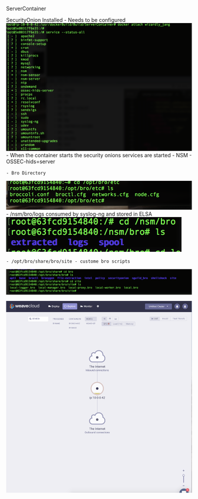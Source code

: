 ServerContainer

SecurityOnion Installed - Needs to be configured
![Unlimited Strength Jurisdiction](https://github.com/PushOCCRP/Network-Research/blob/master/EvilBox/Images/SecurityOnionServices.png)
	- When the container starts the security onions services are started
		- NSM
		- OSSEC-hids=server

	- Bro Directory
![](https://github.com/PushOCCRP/Network-Research/blob/master/EvilBox/Images/BRODirectory.png)
		- /nsm/bro/logs consumed by syslog-ng and stored in ELSA
![](https://github.com/PushOCCRP/Network-Research/blob/master/EvilBox/Images/BroLogFiles.png)

	- /opt/bro/share/bro/site - custome bro scripts
![](https://github.com/PushOCCRP/Network-Research/blob/master/EvilBox/Images/customBroDirc.png)
		
![](https://github.com/PushOCCRP/Network-Research/blob/master/EvilBox/Images/WeaverCloud.png)